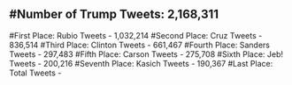 #Number of Trump Tweets: 2,168,311
---
#First Place: Rubio Tweets - 1,032,214
#Second Place: Cruz Tweets - 836,514
#Third Place: Clinton Tweets - 661,467
#Fourth Place: Sanders Tweets - 297,483
#Fifth Place: Carson Tweets - 275,708
#Sixth Place: Jeb! Tweets - 200,216
#Seventh Place: Kasich Tweets - 190,367
#Last Place: Total Tweets -  
